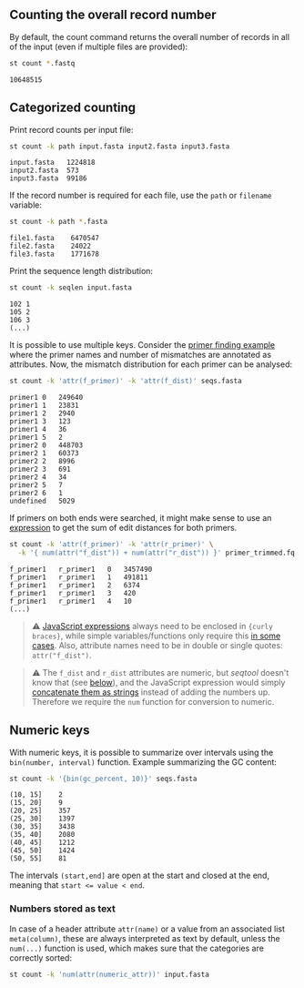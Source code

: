 ## Counting the overall record number

By default, the count command returns the overall number of records in all
of the input (even if multiple files are provided):

```sh
st count *.fastq
```

```
10648515
```

## Categorized counting


Print record counts per input file:

```sh
st count -k path input.fasta input2.fasta input3.fasta
```

```
input.fasta   1224818
input2.fasta  573
input3.fasta  99186
```

If the record number is required for each file, use the `path` or `filename`
variable:

```sh
st count -k path *.fasta
```
```
file1.fasta    6470547
file2.fasta    24022
file3.fasta    1771678
```

Print the sequence length distribution:

```sh
st count -k seqlen input.fasta
```
```
102 1
105 2
106 3
(...)
```

It is possible to use multiple keys. Consider the
[primer finding example](find.md#multiple-patterns) where the primer names 
and number of mismatches are annotated as attributes.
Now, the mismatch distribution for each primer can be analysed:

```sh
st count -k 'attr(f_primer)' -k 'attr(f_dist)' seqs.fasta
```
```
primer1	0	249640
primer1	1	23831
primer1	2	2940
primer1	3	123
primer1	4	36
primer1	5	2
primer2	0	448703
primer2	1	60373
primer2	2	8996
primer2	3	691
primer2	4	34
primer2	5	7
primer2	6	1
undefined	5029
```

If primers on both ends were searched, it might make sense to use an
[expression](expressions.md) to get the sum of edit distances for both primers.

```sh
st count -k 'attr(f_primer)' -k 'attr(r_primer)' \
  -k '{ num(attr("f_dist")) + num(attr("r_dist")) }' primer_trimmed.fq.gz
```
```
f_primer1	r_primer1	0	3457490
f_primer1	r_primer1	1	491811
f_primer1	r_primer1	2	6374
f_primer1	r_primer1	3	420
f_primer1	r_primer1	4	10
(...)
```

> ⚠ [JavaScript expressions](expressions.md) always need to be enclosed in
> `{curly braces}`, while simple variables/functions only require this
>  [in some cases](variables.md). Also, attribute names need to be in double
>  or single quotes: `attr("f_dist")`.

> ⚠ The `f_dist` and `r_dist` attributes are numeric, but *seqtool* doesn't know
> that (see [below](#numbers-stored-as-text)), and the JavaScript expression would simply
> [concatenate them as strings](https://developer.mozilla.org/en-US/docs/Web/JavaScript/Language_overview#strings)
> instead of adding the numbers up. Therefore we require the `num` function
> for conversion to numeric.

## Numeric keys

With numeric keys, it is possible to summarize over intervals using the 
`bin(number, interval)` function. Example summarizing the GC content:

```sh
st count -k '{bin(gc_percent, 10)}' seqs.fasta
```
```
(10, 15]    2
(15, 20]    9
(20, 25]    357
(25, 30]    1397
(30, 35]    3438
(35, 40]    2080
(40, 45]    1212
(45, 50]    1424
(50, 55]    81
```

The intervals `(start,end]` are open at the start and
closed at the end, meaning that
`start <= value < end`.

### Numbers stored as text

In case of a header attribute `attr(name)` or a value from
an associated list `meta(column)`, these are always interpreted
as text by default, unless the `num(...)` function is used,
which makes sure that the categories are correctly sorted:

```sh
st count -k 'num(attr(numeric_attr))' input.fasta
```
